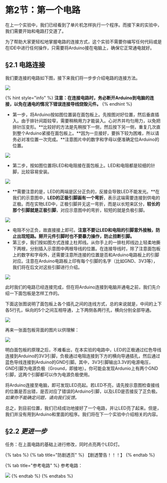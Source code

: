 # 第2节：第一个电路

在上一个实验中，我们已经看到了单片机怎样执行一个程序。而接下来的实验中，我们需要开始和电路打交道了。

为了帮助大家更轻松地掌握电路的连接方式，这个实验不需要你编写任何代码或是在IDE中进行任何操作，只需要将Arduino接在电脑上，确保它正常通电就好。

## §2.1 电路连接

我们要连接的电路如下图，接下来我们将一步步介绍电路的连接方法。

![](.gitbook/assets/chap2\_img1\_dianlu1.png)

{% hint style="info" %}
**注意：在连接电路时，务必断开Arduino到电脑的连接，以免在通电的情况下错误连接导线烧毁元件。**
{% endhint %}

* 第一步，将Arduino按如图位置装在面包板上。先按图对好位置，然后垂直插入。由于排针间距较窄，需要稍稍用力才能装入。心对齐并均匀用力，以免把排针压变形。\*\*比较好的方法是先稍按下一侧，然后按下另一侧，重复几次直到整个Arduino紧接在面包板上。\*\*因为一旦接好，要拆下较为困难，所以请务必对准位置一次完成。\*\*注意图片中的数字和字母以便准确定位Arduino的位置。

![](.gitbook/assets/chap2\_img2\_dianlu2.png)

* 第二步，按如图位置将LED和电阻接在面包板上。LED和电阻都是较细的针脚，比较容易安装。

![](.gitbook/assets/chap2\_img3\_dianlu3.png)

* \*\*需要注意的是，LED的两端是区分正负的，反接会导致LED不能发光。\*\*在我们的示意图中，**LED的正极引脚画有一个弯折**，表示这端需要连接到供电的正极。而在实物LED中，正极引脚并无这一弯折，而是以长短来区分，**较长的那个引脚就是正极引脚**，对应示意图中的弯折，较短的就是负极引脚。

![](.gitbook/assets/chap2\_img4\_ledyinjiao.png)

* 电阻不分正负，故直接接上即可。**注意不要让LED和电阻的引脚意外接触，防止出现短路。掰开元件引脚时也不要暴力操作，防止扭断引脚。**
* 第三步，我们按如图方式连接上杜邦线。从你手上的一排杜邦线边上轻柔地撕下两根，分别插入示意图中两根导线的位置。在连接导线时，除了注意面包板上的数字和字母外，还需要注意所连接的位置是否和Arduino电路板上的引脚对应。注意在Arduino电路板上印有每个引脚的名字（比如GND、3V3等），我们将在后文对这些引脚进行介绍。

![](.gitbook/assets/chap2\_img5\_dianlu4.png)

此时我们的电路已经连接完成，但在将Arduino连接到电脑并通电之前，我们先介绍一下面包板是怎样工作的。

下面这张图说明了面包板上各个插孔之间的连线方式，总的来说就是，中间的上下各5行孔，纵向的5个之间互相导通，上下两侧各两行孔，横向分别全部导通。

![](.gitbook/assets/chap2\_img6\_mianbaobanjiegou.png)

再来一张面包板背面的图片以供理解：

![](.gitbook/assets/chap2\_img7\_mianbaobanbeimian.jpg)

明白面包板的原理之后，不难看出，在本实验的电路中，LED的正极通过红色导线连接到Arduino的3V3引脚，负极通过电阻连接到下方的横向导通插孔，然后通过蓝色导线连接到Arduino的GND引脚。其中，3V3引脚输出3.3V的电源电压，GND引脚为电源负极（Ground，即接地）。你可能会发现Ardunio上有两个GND引脚，这两个引脚都可以作为电源负极使用。

将Arduino连接至电脑，即可发现LED亮起。若LED不亮，请先按示意图检查接线的位置是否出错，是否对应了错误的Arduino引脚，以及LED是否接反了正负极。_如果你不能确定问题，请向我们反馈。_

总之，到目前位置，我们已经成功地接好了一个电路，并让LED亮了起来。但是，我们并没有用到Arduino和里面的程序。我们将在下一个实验中介绍相关的内容。

## §2.2 _更进一步_

任务：在上面电路的基础上进行修改，同时点亮两个LED灯。

{% tabs %}
{% tab title="防剧透页" %}
【剧透警告！！！】
{% endtab %}

{% tab title="参考电路" %}
参考电路：

![](.gitbook/assets/chap2\_img8\_gengjinyibu.png)
{% endtab %}
{% endtabs %}
